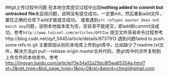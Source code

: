 ##git上传过程中问题
在本地仓库提交过程中出现**nothing added to commit but untracked file**未监视问题，说明没有提交成功，一定要init，然后重新add文件，要在正确的仓库下add才能提交成功。
或者遇到`src refspec master does not match any`问题，说明本地版本库为空，空目录不能提交，即add和commit没成功。参考`http://www.tuicool.com/articles/QFFZze`
提交文件简易命令过程参考http://blog.csdn.net/qyf_5445/article/details/8737913
遇到问题failed to push some refs to git
主要原因从别的本地库上传到git库中，比如缺少了readme.txt文件，解决方法git pull --rebase origin master合并代码，使git库中的文件复制到上传文件的本地库中。参考
http://jingyan.baidu.com/article/f3e34a12a25bc8f5ea65354a.html?st=2&net_type=&bd_page_type=1&os=0&rst=&word=chegji@gmail.com